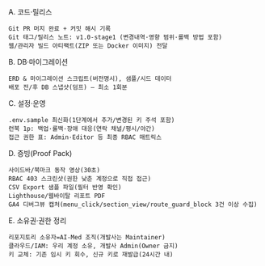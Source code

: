 A. 코드·릴리스

    Git PR 머지 완료 + 커밋 해시 기록
    Git 태그/릴리스 노트: v1.0-stage1 (변경내역·영향 범위·롤백 방법 포함)
    웹/관리자 빌드 아티팩트(ZIP 또는 Docker 이미지) 전달

B. DB·마이그레이션

    ERD & 마이그레이션 스크립트(버전명시), 샘플/시드 데이터
    배포 전/후 DB 스냅샷(덤프) — 최소 1회분

C. 설정·운영

    .env.sample 최신화(1단계에서 추가/변경된 키 주석 포함)
    런북 1p: 백업·롤백·장애 대응(연락 채널/평시/야간)
    접근 권한 표: Admin·Editor 등 최종 RBAC 매트릭스

D. 증빙(Proof Pack)

    사이드바/북마크 동작 영상(30초)
    RBAC 403 스크린샷(권한 낮춘 계정으로 직접 접근)
    CSV Export 샘플 파일(필터 반영 확인)
    Lighthouse/웹바이탈 리포트 PDF
    GA4 디버그뷰 캡처(menu_click/section_view/route_guard_block 3건 이상 수집)

E. 소유권·권한 정리

    리포지토리 소유자=AI-Med 조직(개발사는 Maintainer)
    클라우드/IAM: 우리 계정 소유, 개발사 Admin(Owner 금지)
    키 교체: 기존 임시 키 회수, 신규 키로 재발급(24시간 내)
